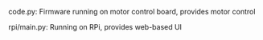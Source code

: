 code.py: Firmware running on motor control board, provides motor control

rpi/main.py: Running on RPi, provides web-based UI
